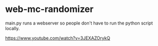 # web-mc-randomizer

main.py runs a webserver so people don't have to run the python script locally.



https://www.youtube.com/watch?v=3JEXAZOrykQ
